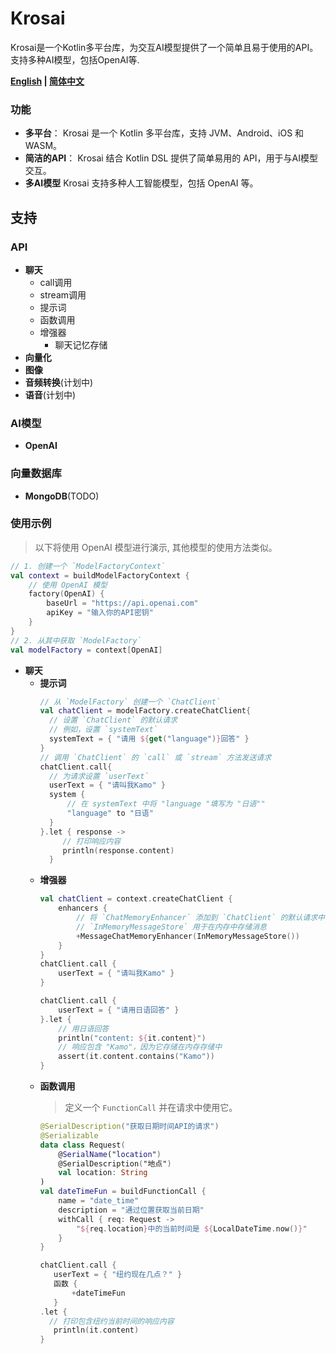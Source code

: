 # Krosai

Krosai是一个Kotlin多平台库，为交互AI模型提供了一个简单且易于使用的API。支持多种AI模型，包括OpenAI等.

**[English](README.md) | [简体中文](README_zh.md)**

### 功能

- **多平台**： Krosai 是一个 Kotlin 多平台库，支持 JVM、Android、iOS 和 WASM。
- **简洁的API**： Krosai 结合 Kotlin DSL 提供了简单易用的 API，用于与AI模型交互。
- **多AI模型** Krosai 支持多种人工智能模型，包括 OpenAI 等。

## 支持

### API

- **聊天**
    - call调用
    - stream调用
    - 提示词
    - 函数调用
    - 增强器
        - 聊天记忆存储
- **向量化**
- **图像**
- **音频转换**(计划中)
- **语音**(计划中)

### AI模型

- **OpenAI**

### 向量数据库

- **MongoDB**(TODO)

### 使用示例

> 以下将使用 OpenAI 模型进行演示,
> 其他模型的使用方法类似。

```kotlin
// 1. 创建一个 `ModelFactoryContext`
val context = buildModelFactoryContext {
    // 使用 OpenAI 模型
    factory(OpenAI) {
        baseUrl = "https://api.openai.com"
        apiKey = "输入你的API密钥"
    }
}
// 2. 从其中获取 `ModelFactory`
val modelFactory = context[OpenAI]
```

- **聊天**
    - **提示词**
      ```kotlin
      // 从 `ModelFactory` 创建一个 `ChatClient`
      val chatClient = modelFactory.createChatClient{
        // 设置 `ChatClient` 的默认请求
        // 例如，设置 `systemText`
        systemText = { "请用 ${get("language")}回答" } 
      }
      // 调用 `ChatClient` 的 `call` 或 `stream` 方法发送请求
      chatClient.call{
        // 为请求设置 `userText`
        userText = { "请叫我Kamo" }
        system { 
            // 在 systemText 中将 "language "填写为 "日语""
            "language" to "日语"
        }
      }.let { response ->
           // 打印响应内容
           println(response.content)
        }
      ```
    - **增强器**
      ```kotlin
      val chatClient = context.createChatClient {
          enhancers {
              // 将 `ChatMemoryEnhancer` 添加到 `ChatClient` 的默认请求中
              // `InMemoryMessageStore` 用于在内存中存储消息
              +MessageChatMemoryEnhancer(InMemoryMessageStore())
          }
      }
      chatClient.call {
          userText = { "请叫我Kamo" }
      }
      
      chatClient.call {
          userText = { "请用日语回答" }
      }.let {
          // 用日语回答
          println("content: ${it.content}")
          // 响应包含 "Kamo"，因为它存储在内存存储中
          assert(it.content.contains("Kamo"))
      }
      ```
    - **函数调用**
      > 定义一个 `FunctionCall` 并在请求中使用它。
      ```kotlin
      @SerialDescription("获取日期时间API的请求")
      @Serializable
      data class Request(
          @SerialName("location") 
          @SerialDescription("地点")
          val location: String
      )
      val dateTimeFun = buildFunctionCall {
          name = "date_time"
          description = "通过位置获取当前日期"
          withCall { req: Request ->
              "${req.location}中的当前时间是 ${LocalDateTime.now()}" 
          }
      }
      ```
      ```kotlin
      chatClient.call {
         userText = { "纽约现在几点？" }
         函数 {
             +dateTimeFun
         }
      .let {
        // 打印包含纽约当前时间的响应内容
         println(it.content)
      }
      ```